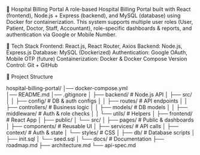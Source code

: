 🏥 Hospital Billing Portal
A role-based Hospital Billing Portal built with React (frontend), Node.js + Express (backend), and MySQL (database) using Docker for containerization.
This system supports multiple user roles (User, Patient, Doctor, Staff, Accountant), role-specific dashboards & reports, and authentication via Google or Mobile Number.


🚀 Tech Stack
Frontend: React.js, React Router, Axios
Backend: Node.js, Express.js
Database: MySQL (Dockerized)
Authentication: Google OAuth, Mobile OTP (future)
Containerization: Docker & Docker Compose
Version Control: Git + GitHub


📂 Project Structure

hospital-billing-portal/
│── docker-compose.yml          
│── README.md
│── .gitignore
│
├── backend/                    # Node.js API
│   ├── src/
│   │   ├── config/             # DB & auth configs
│   │   ├── routes/             # API endpoints
│   │   ├── controllers/        # Business logic
│   │   ├── models/             # DB models
│   │   ├── middleware/         # Auth & role checks
│   │   └── utils/              # Helpers
│
├── frontend/                   # React App
│   ├── public/
│   └── src/
│       ├── pages/              # Public & dashboards
│       ├── components/         # Reusable UI
│       ├── services/           # API calls
│       ├── context/            # Auth & state
│       └── styles/             # CSS
│
├── db/                         # Database scripts
│   ├── init.sql
│   └── seed.sql
│
└── docs/                       # Documentation
    ├── roadmap.md
    ├── architecture.md
    └── api-spec.md